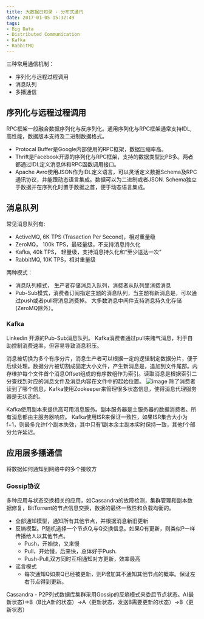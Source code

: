 ```yaml
---
title: 大数据日知录 - 分布式通讯
date: 2017-01-05 15:32:49
tags:
- Big Data
- Distributed Communication
- Kafka
- RabbitMQ
---
```

三种常用通信机制：
- 序列化与远程过程调用
- 消息队列
- 多播通信
<!-- more -->
## 序列化与远程过程调用
RPC框架一般融合数据序列化与反序列化。通用序列化与RPC框架通常支持IDL, 高性能，数据版本支持及二进制数据格式。
- Protocal Buffer是Google内部使用的RPC框架，数据压缩率高。
- Thrift是Facebook开源的序列化与RPC框架，支持的数据类型比PB多。两者都通过IDL定义消息体和RPC函数调用接口。
- Apache Avro使用JSON作为IDL定义语言，可以灵活定义数据Schema及RPC通讯协议，并能跟动态语言集成。数据可以为二进制或者JSON. Schema独立于数据并在序列化时置于数据之首，便于动态语言集成。

## 消息队列
常见消息队列有:
- ActiveMQ, 6K TPS (Trasaction Per Second)，相对重量级
- ZeroMQ， 100k TPS，最轻量级，不支持消息持久化
- Kafka, 40k TPS， 轻量级，支持消息持久化和“至少送达一次”
- RabbitMQ, 10K TPS，相对重量级

两种模式：
- 消息队列模式， 生产者存储消息入队列，消费者从队列里消费消息
- Pub-Sub模式，消费者订阅指定主题的消息队列，当主题有新消息是，可以通过push或者pull将消息消费掉。
大多数消息中间件支持消息持久化存储(ZeroMQ除外）。

### Kafka
Linkedin 开源的Pub-Sub消息队列。
Kafka消费者通过pull来赌气消息，利于自助控制消费速率，但容易导致消息积压。

消息被切换为多个有序分片，消息生产者可以根据一定的逻辑制定数据分片，便于后续处理。数据分片被切割成固定大小文件，产生新消息是，追加到文件尾部。内存维护每个文件首个消息Offset组成的有序数组作为索引。读取消息是根据索引二分查找到对应的消息文件及消息内容在文件中的起始位置。
![image](http://static.oschina.net/uploads/space/2016/0509/211717_nQ5s_119760.jpg)
除了消费者读到了哪个信息，Kafka使用Zookeeper来管理很多状态信息，使得消息代理服务器是无状态的。

Kafka使用副本来提供高可用消息服务。副本服务器是主服务器的数据消费者。所有消息都由主服务器响应。 Kafka使用ISR来保证一致性，如果ISR集合大小为f+1，则最多允许f个副本失效，其中只有1副本余主副本实时保持一致，其他f个部分允许延迟。

## 应用层多播通信
将数据如何通知到网络中的多个接收方

### Gossip协议
多种应用与状态交换相关的应用，如Cassandra的故障检测，集群管理和副本数据修复，BitTorrent的节点信息交换，数据的最终一致性和负载均衡的。

- 全部通知模型，通知所有其他节点，并根据消息新旧更新
- 反熵模型。P随机选择一个节点Q,与Q交换信息。如果Q有更新，则类似P一样传播给人以其他节点。
    - Push，开始快，又来慢
    - Pull，开始慢，后来快，总体好于Push.
    - Push-Pull,双方同时互相通知对方更新，效率最高
- 谣言模式
    - 每次通知Q如果Q已经被更新，则P增加其不通知其他节点的概率。保证左右节点得到更新。

Cassandra - P2P列式数据库集群采用Gossip的反熵模式来委屈节点状态。A(最新状态)->B（B比A新的状态）->A（更新状态，发送B需要更新的状态）->B（更新状态）
